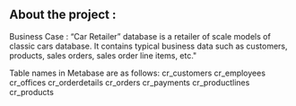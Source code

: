 ## About the project :
Business Case :
“Car Retailer” database is a retailer of scale models of classic cars database. It contains typical business data such as customers, products, sales orders, sales order line items, etc."

Table names in Metabase are as follows:
cr_customers
cr_employees
cr_offices
cr_orderdetails
cr_orders
cr_payments
cr_productlines
cr_products
